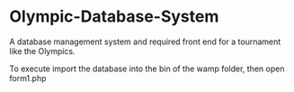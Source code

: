 # Olympic-Database-System
A database management system and required front end for a tournament like the Olympics.

To execute import the database into the bin of the wamp folder, then open form1.php
